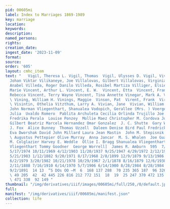 ```yaml
---
pid: 00605mi
label: Index to Marriages 1869-1989
key: marriage
location: 
keywords: 
description: 
named_persons: 
rights: 
creation_date: 
ingest_date: '2023-11-09'
format: 
source: 
order: '605'
layout: cmhc_item
text: "   Vigil, Theresa L. Vigil, Thomas  Vigil, Ulysses D. Vigil, Vivian A. Vikberg,
  Johan Viktar Vilikaneye, Joe Villalovas, Gilbert Villalovas, Virginia M. Villeda,
  Anabel Villeda, Roger Danilo Villeda, Rosibel Martiza Villiger, Elsie  Vilven, Judy
  Marie Vincent, Arthur L. Vincent, E. W.  Vincent, Etta  Vincent, Frank James Vincent,
  Rebecca Vincent, Terry Wayne Vincent, Tina Annette Vinegar, Mark A. Vining, Jeana
  \ Vining, William H. Vinings, Maggie  Vinson, Pat  Virent, Frank  Virgel, Susie
  \ Visintin, Othelia Vitzthum, Larry A. Vivian, Jane  Vivian, William Vliegenthart,
  John Norman Vliegenthart, Shanualea Vodopich, Gerallee (Mrs. ) Voerge, Eliza  Voerge,
  Julia  Uvaldo Romero  Pablita Archuleta Cecilia Orlinda Trujillo Joe A. Martinez
  Fredrika Perala  Louise Ponzey  Mollie Maez Christopher M. Cordova John Timothy
  Gilbert Beatriz Marcela Hernandez Omar Gonzalez  J. C. Shutte  Gary Wayne Law  Sharon
  J. Fox  Alice Bunney  Thomas Uzzell  Daleen Denise Bird Paul Fredrick Kirk Yvonne
  Eva Dworshak David John Millard Laura Jean Mastin  John M. Stepisnik Annie Kleiner
  \ Augustus Pettepier Olive Murray  Anna Jancar  M. S. Whalen  Joe Guanally  Rose
  M. Colglazier Harvey E. Weddle  Ollie I. Bragg Shanualea Vliegenthart John Norman
  Vliegenthart Tommy Goodner  George Worrell]  James R. Amburn  595  7/20/1946 1/15/1923
  5/17/1974 10/11/1969 4/12/1903 11/20/1937 9/25/1947 4/29/1972 2/12/1983 5/25/1983
  5/21/1983 1/12/1882 9/20/1971 8/17/1968 2/8/1899 12/9/1879 9/13/1986 11/23/1968
  6/2/1979 3/20/1982 10/21/1978 10/29/1967 2/1/1878 8/16/1879 12/6/1938 7/20/1903
  2/11/1888 7/16/1910 6/14/1970 5/7/1906 6/14/1900 8/28/1984 8/28/1984 4/16/1958 1/30/1882
  9/2/1891  14 13  “S DOs OO —M  6  168 137 288  70 235 365 187  96 326 360 359  90
  \ 49 205  42  42 445 226 816 212 772 151  18  19  25 247 370 472 135 338 107  471
  \ 471 338  92 149 "
thumbnail: "/img/derivatives/iiif/images/00605mi/full/250,/0/default.jpg"
full: 
manifest: "/img/derivatives/iiif/00605mi/manifest.json"
collection: life
---
```

